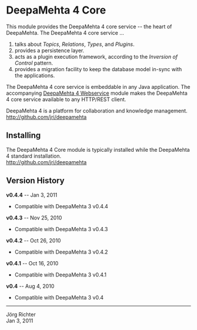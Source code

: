 
DeepaMehta 4 Core
=================

This module provides the DeepaMehta 4 core service -- the heart of DeepaMehta. The DeepaMehta 4 core service ...

1. talks about *Topics*, *Relations*, *Types*, and *Plugins*.
2. provides a persistence layer.
3. acts as a plugin execution framework, according to the *Inversion of Control* pattern.
4. provides a migration facility to keep the database model in-sync with the applications.

The DeepaMehta 4 core service is embeddable in any Java application. The accompanying [DeepaMehta 4 Webservice](http://github.com/jri/deepamehta3-server) module makes the DeepaMehta 4 core service available to any HTTP/REST client.

DeepaMehta 4 is a platform for collaboration and knowledge management.  
<http://github.com/jri/deepamehta>


Installing
----------

The DeepaMehta 4 Core module is typically installed while the DeepaMehta 4 standard installation.  
<http://github.com/jri/deepamehta>


Version History
---------------

**v0.4.4** -- Jan 3, 2011

* Compatible with DeepaMehta 3 v0.4.4

**v0.4.3** -- Nov 25, 2010

* Compatible with DeepaMehta 3 v0.4.3

**v0.4.2** -- Oct 26, 2010

* Compatible with DeepaMehta 3 v0.4.2

**v0.4.1** -- Oct 16, 2010

* Compatible with DeepaMehta 3 v0.4.1

**v0.4** -- Aug 4, 2010

* Compatible with DeepaMehta 3 v0.4


------------
Jörg Richter  
Jan 3, 2011
